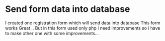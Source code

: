 # Send form data into database
I created one registration form which will send data into database This form works Great ..
But in this form used only php i need improvements so i have to make other one with some improvements...
